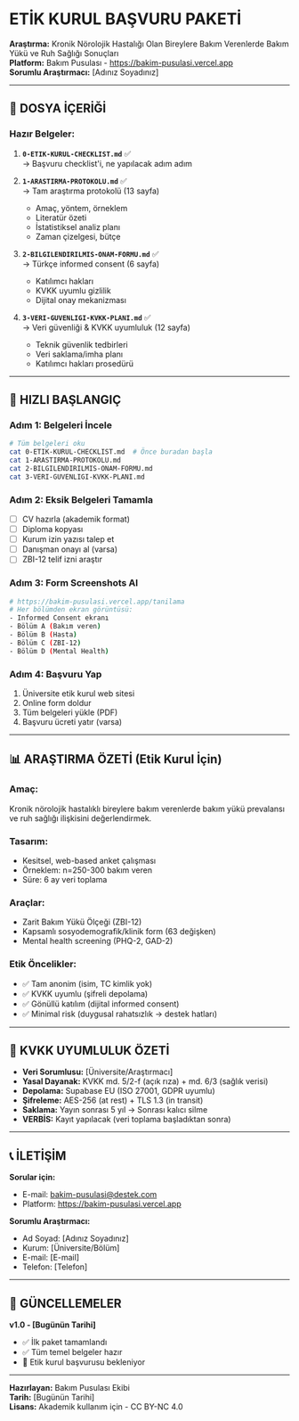 # ETİK KURUL BAŞVURU PAKETİ

**Araştırma:** Kronik Nörolojik Hastalığı Olan Bireylere Bakım Verenlerde Bakım Yükü ve Ruh Sağlığı Sonuçları  
**Platform:** Bakım Pusulası - https://bakim-pusulasi.vercel.app  
**Sorumlu Araştırmacı:** [Adınız Soyadınız]

---

## 📁 DOSYA İÇERİĞİ

### **Hazır Belgeler:**

1. **`0-ETIK-KURUL-CHECKLIST.md`** ✅  
   → Başvuru checklist'i, ne yapılacak adım adım

2. **`1-ARASTIRMA-PROTOKOLU.md`** ✅  
   → Tam araştırma protokolü (13 sayfa)
   - Amaç, yöntem, örneklem
   - Literatür özeti
   - İstatistiksel analiz planı
   - Zaman çizelgesi, bütçe

3. **`2-BILGILENDIRILMIS-ONAM-FORMU.md`** ✅  
   → Türkçe informed consent (6 sayfa)
   - Katılımcı hakları
   - KVKK uyumlu gizlilik
   - Dijital onay mekanizması

4. **`3-VERI-GUVENLIGI-KVKK-PLANI.md`** ✅  
   → Veri güvenliği & KVKK uyumluluk (12 sayfa)
   - Teknik güvenlik tedbirleri
   - Veri saklama/imha planı
   - Katılımcı hakları prosedürü

---

## 🎯 HIZLI BAŞLANGIÇ

### **Adım 1: Belgeleri İncele**
```bash
# Tüm belgeleri oku
cat 0-ETIK-KURUL-CHECKLIST.md  # Önce buradan başla
cat 1-ARASTIRMA-PROTOKOLU.md
cat 2-BILGILENDIRILMIS-ONAM-FORMU.md
cat 3-VERI-GUVENLIGI-KVKK-PLANI.md
```

### **Adım 2: Eksik Belgeleri Tamamla**
- [ ] CV hazırla (akademik format)
- [ ] Diploma kopyası
- [ ] Kurum izin yazısı talep et
- [ ] Danışman onayı al (varsa)
- [ ] ZBI-12 telif izni araştır

### **Adım 3: Form Screenshots Al**
```bash
# https://bakim-pusulasi.vercel.app/tanilama
# Her bölümden ekran görüntüsü:
- Informed Consent ekranı
- Bölüm A (Bakım veren)
- Bölüm B (Hasta)
- Bölüm C (ZBI-12)
- Bölüm D (Mental Health)
```

### **Adım 4: Başvuru Yap**
1. Üniversite etik kurul web sitesi
2. Online form doldur
3. Tüm belgeleri yükle (PDF)
4. Başvuru ücreti yatır (varsa)

---

## 📊 ARAŞTIRMA ÖZETİ (Etik Kurul İçin)

### **Amaç:**
Kronik nörolojik hastalıklı bireylere bakım verenlerde bakım yükü prevalansı ve ruh sağlığı ilişkisini değerlendirmek.

### **Tasarım:**
- Kesitsel, web-based anket çalışması
- Örneklem: n=250-300 bakım veren
- Süre: 6 ay veri toplama

### **Araçlar:**
- Zarit Bakım Yükü Ölçeği (ZBI-12)
- Kapsamlı sosyodemografik/klinik form (63 değişken)
- Mental health screening (PHQ-2, GAD-2)

### **Etik Öncelikler:**
- ✅ Tam anonim (isim, TC kimlik yok)
- ✅ KVKK uyumlu (şifreli depolama)
- ✅ Gönüllü katılım (dijital informed consent)
- ✅ Minimal risk (duygusal rahatsızlık → destek hatları)

---

## 🔐 KVKK UYUMLULUK ÖZETİ

- **Veri Sorumlusu:** [Üniversite/Araştırmacı]
- **Yasal Dayanak:** KVKK md. 5/2-f (açık rıza) + md. 6/3 (sağlık verisi)
- **Depolama:** Supabase EU (ISO 27001, GDPR uyumlu)
- **Şifreleme:** AES-256 (at rest) + TLS 1.3 (in transit)
- **Saklama:** Yayın sonrası 5 yıl → Sonrası kalıcı silme
- **VERBİS:** Kayıt yapılacak (veri toplama başladıktan sonra)

---

## 📞 İLETİŞİM

**Sorular için:**
- E-mail: bakim-pusulasi@destek.com
- Platform: https://bakim-pusulasi.vercel.app

**Sorumlu Araştırmacı:**
- Ad Soyad: [Adınız Soyadınız]
- Kurum: [Üniversite/Bölüm]
- E-mail: [E-mail]
- Telefon: [Telefon]

---

## 📝 GÜNCELLEMELER

**v1.0 - [Bugünün Tarihi]**
- ✅ İlk paket tamamlandı
- ✅ Tüm temel belgeler hazır
- 🔄 Etik kurul başvurusu bekleniyor

---

**Hazırlayan:** Bakım Pusulası Ekibi  
**Tarih:** [Bugünün Tarihi]  
**Lisans:** Akademik kullanım için - CC BY-NC 4.0


